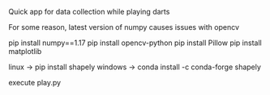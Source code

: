 Quick app for data collection while playing darts

For some reason, latest version of numpy causes issues with opencv

pip install numpy==1.17
pip install opencv-python
pip install Pillow
pip install matplotlib

linux -> pip install shapely
windows -> conda install -c conda-forge shapely



execute play.py